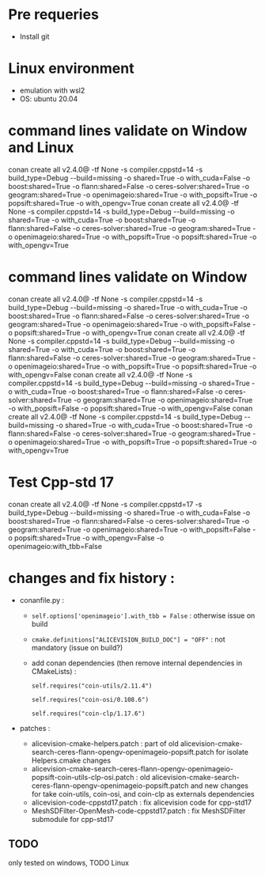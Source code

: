 # Pre requeries
- Install git

# Linux environment
- emulation with wsl2
- OS: ubuntu 20.04

# command lines validate on Window and Linux
conan create all v2.4.0@ -tf None -s compiler.cppstd=14 -s build_type=Debug --build=missing -o shared=True -o with_cuda=False -o boost:shared=True -o flann:shared=False -o ceres-solver:shared=True -o geogram:shared=True -o openimageio:shared=True -o with_popsift=True -o popsift:shared=True -o with_opengv=True
conan create all v2.4.0@ -tf None -s compiler.cppstd=14 -s build_type=Debug --build=missing -o shared=True -o with_cuda=True -o boost:shared=True -o flann:shared=False -o ceres-solver:shared=True -o geogram:shared=True -o openimageio:shared=True -o with_popsift=True -o popsift:shared=True -o with_opengv=True

# command lines validate on Window
conan create all v2.4.0@ -tf None -s compiler.cppstd=14 -s build_type=Debug --build=missing -o shared=True -o with_cuda=True -o boost:shared=True -o flann:shared=False -o ceres-solver:shared=True -o geogram:shared=True -o openimageio:shared=True -o with_popsift=False -o popsift:shared=True -o with_opengv=True
conan create all v2.4.0@ -tf None -s compiler.cppstd=14 -s build_type=Debug --build=missing -o shared=True -o with_cuda=True -o boost:shared=True -o flann:shared=False -o ceres-solver:shared=True -o geogram:shared=True -o openimageio:shared=True -o with_popsift=True -o popsift:shared=True -o with_opengv=False
conan create all v2.4.0@ -tf None -s compiler.cppstd=14 -s build_type=Debug --build=missing -o shared=True -o with_cuda=True -o boost:shared=True -o flann:shared=False -o ceres-solver:shared=True -o geogram:shared=True -o openimageio:shared=True -o with_popsift=False -o popsift:shared=True -o with_opengv=False
conan create all v2.4.0@ -tf None -s compiler.cppstd=14 -s build_type=Debug --build=missing -o shared=True -o with_cuda=True -o boost:shared=True -o flann:shared=False -o ceres-solver:shared=True -o geogram:shared=True -o openimageio:shared=True -o with_popsift=True -o popsift:shared=True -o with_opengv=True


# Test Cpp-std 17
conan create all v2.4.0@ -tf None -s compiler.cppstd=17 -s build_type=Debug --build=missing -o shared=True -o with_cuda=False -o boost:shared=True -o flann:shared=False -o ceres-solver:shared=True -o geogram:shared=True -o openimageio:shared=True -o with_popsift=False -o popsift:shared=True -o with_opengv=False -o openimageio:with_tbb=False

# changes and fix history :

- conanfile.py :

	- ```self.options['openimageio'].with_tbb = False``` :	 otherwise issue on build	
	- ```cmake.definitions["ALICEVISION_BUILD_DOC"] = "OFF"``` : not mandatory (issue on build?)
        
	- add conan dependencies (then remove internal dependencies in CMakeLists) :
	
		```self.requires("coin-utils/2.11.4")```

        ```self.requires("coin-osi/0.108.6")```

        ```self.requires("coin-clp/1.17.6")``` 

- patches :
	- alicevision-cmake-helpers.patch : part of old alicevision-cmake-search-ceres-flann-opengv-openimageio-popsift.patch for isolate Helpers.cmake changes
	- alicevision-cmake-search-ceres-flann-opengv-openimageio-popsift-coin-utils-clp-osi.patch : old alicevision-cmake-search-ceres-flann-opengv-openimageio-popsift.patch and new changes for take coin-utils, coin-osi, and coin-clp as externals dependencies
	- alicevision-code-cppstd17.patch : fix alicevision code for cpp-std17
	- MeshSDFilter-OpenMesh-code-cppstd17.patch : fix MeshSDFilter submodule for cpp-std17	

## TODO

only tested on windows, TODO Linux